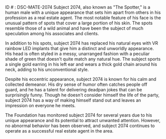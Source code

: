 ID # : DSC-MATE-2074
Subject 2074, also known as "The Spotter," is a human male with a unique appearance that sets him apart from others in his profession as a real estate agent. The most notable feature of his face is the unusual pattern of spots that cover a large portion of his skin. The spots resemble those of a wild animal and have been the subject of much speculation among his associates and clients.

In addition to his spots, subject 2074 has replaced his natural eyes with VR rainbow LED implants that give him a distinct and unworldly appearance. His head is often styled in a messy, unarranged fashion with a peculiar shade of green that doesn't quite match any natural hue. The subject sports a single gold earring in his left ear and wears a thick gold chain around his neck, adding to his unconventional style.

Despite his eccentric appearance, subject 2074 is known for his calm and collected demeanor. His dry sense of humor often catches people off guard, and he has a talent for delivering deadpan jokes that can be surprisingly funny. Though he doesn't consider himself the life of the party, subject 2074 has a way of making himself stand out and leaves an impression on everyone he meets.

The Foundation has monitored subject 2074 for several years due to his unique appearance and its potential to attract unwanted attention. However, no abnormal behavior has been observed, and subject 2074 continues to operate as a successful real estate agent in the area.